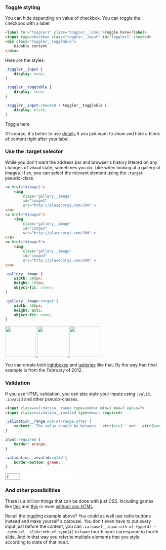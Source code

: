 ### Toggle styling

You can hide depending on value of checkbox. You can toggle the checkbox with a label
```html
<label for="toggler1" class="toggler__label">Toggle here</label>
<input type=checkbox class="toggler__input" id="toggler1" checked>
<div class="toggler__togglable">
	Hidable content
</div>
```

Here are the styles:

```css
.toggler__input {
	display: none;
}

.toggler__togglable {
	display: none;
}

.toggler__input:checked + toggler__togglable {
	display: block;
}
```

<style>
	.toggler__input {
		display: none;
	}

	.toggler__togglable {
		display: none;
	}

	.toggler__input:checked + toggler__togglable {
		display: block; /* the style that you want to turn on/off */
	}
</style>

<label for="toggler1" class="toggler__label">Toggle here</label>
<input type=checkbox class="toggler__input" id="toggler1" checked>
<div class="toggler__togglable">
	Hidable content
</div>

Of course, it's better to use [details](#details-is-the-spoiler-thing) if you just want to show and hide a block of content right after your label.


### Use the :target selector

While you don't want the address bar and browser's history littered on any changes of visual state, sometimes you do. Like when looking at a gallery of images. If so, you can select the relevant element using the `:target` pseudo-class.

```html
<a href="#image1">
	<img 
		class="gallery__image"
		id="image1" 
		src="http://placecorgi.com/300" >
</a>
<a href="#image2">
	<img 
		class="gallery__image"
		id="image2" 
		src="http://placecorgi.com/300" >
</a>
<a href="#image3">
	<img
		class="gallery__image" 
		id="image3"
		src="http://placecorgi.com/300" >
</a>
```

```css
.gallery__image {
	width: 100px;
	height: 100px;
	object-fit: cover;
}

.gallery__image:target {
	width: 300px;
	height: auto;
	object-fit: none;
}
```

<style>
	.gallery__image {
		width: 100px;
		height: 100px;
		object-fit: cover;
		filter: hue-rotate(33deg);
	}

	.gallery__image:target {
		height: auto;
		filter: none;
	}
</style>

<a href="#image1">
	<img 
		class="gallery__image"
		id="image1" 
		src="http://placecorgi.com/300" >
</a>
<a href="#image2">
	<img 
		class="gallery__image"
		id="image2"
		src="http://placecorgi.com/300" >
</a>
<a href="#image3">
	<img
		class="gallery__image" 
		id="image3" 
		src="http://placecorgi.com/300" >
</a>

You can create both [lightboxes](https://codepen.io/gschier/pen/HCoqh) and [galleries](http://thewebrocks.com/demos/targetgallery/) like that. By the way that final example is from the February of 2012.


### Validation

If you use HTML validation, you can also style your inputs using `:valid`, `:invalid` and other pseudo-classes.

```html
<input class=validation__range type=number min=1 max=3 value=7>
<input class=validation__invalid type=email required>
```

```css
.validation__range:out-of-range:after {
	content: 'The value should be between ' attr(min) ' and ' attr(max);
}

input:required {
	border: orange;
}

.validation__invalid:valid {
	border-bottom: green;
}
```

<style>
	.validation__range:out-of-range:after {
		content: 'The value should be between ' attr(min) ' and ' attr(max);
	}

	input:required {
		border: orange;
	}

	.validation__invalid:valid {
		border-bottom: green;
	}
</style>

<input markdown="0" class=validation__range type=number min=1 max=3 value=7>
<input markdown="0" class=validation__invalid type=email required>


### And other possibilities

There is a million things that can be done with just CSS. Including games like [this](https://codepen.io/elad2412/pen/hBaqo) and [this](https://codepen.io/jcoulterdesign/pen/NOMeEb) or even [without any HTML](https://codepen.io/SelenIT/pen/oXzMbR).

Recall the toggling example above? You could as well use radio buttons instead and make yourself a carousel. You don't even have to put every input just before the content, you can `.carousel__input:nth-of-type(4) ~ .carousel__slide:nth-of-type(4)` to have fourth input correspond to fourth slide. And in that way you refer to multiple elements that you style according to state of that input.

